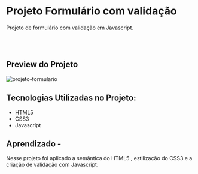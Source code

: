 # Projeto Formulário com validação
Projeto de formulário com validação em Javascript.

<br>
<br>

## Preview do Projeto

![projeto-formulario](https://github.com/user-attachments/assets/49df7715-45b8-472a-b46a-71deccddcebf)



## Tecnologias Utilizadas no Projeto:
- HTML5
- CSS3
- Javascript


## Aprendizado -
Nesse projeto foi aplicado a semântica do HTML5 , estilização do CSS3 e a criação de validação com Javascript.
